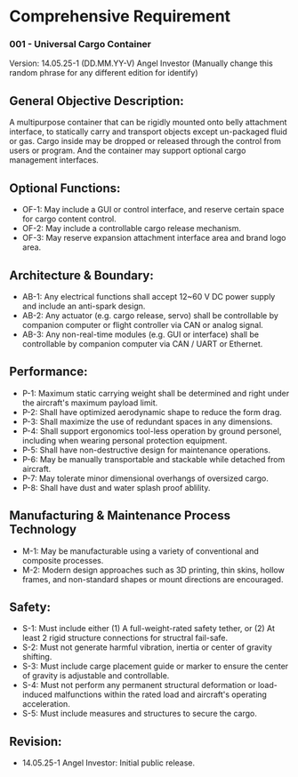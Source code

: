 # Comprehensive Requirement 
### 001 - Universal Cargo Container
Version: 14.05.25-1 (DD.MM.YY-V) Angel Investor (Manually change this random phrase for any different edition for identify)

## General Objective Description:
A multipurpose container that can be rigidly mounted onto belly attachment interface, to statically carry and transport objects except un-packaged fluid or gas. 
Cargo inside may be dropped or released through the control from users or program. And the container may support optional cargo management interfaces.

## Optional Functions:
- OF-1: May include a GUI or control interface, and reserve certain space for cargo content control.
- OF-2: May include a controllable cargo release mechanism.
- OF-3: May reserve expansion attachment interface area and brand logo area.

## Architecture & Boundary:
- AB-1: Any electrical functions shall accept 12~60 V DC power supply and include an anti-spark design.
- AB-2: Any actuator (e.g. cargo release, servo) shall be controllable by companion computer or flight controller via CAN or analog signal.
- AB-3: Any non-real-time modules (e.g. GUI or interface) shall be controllable by companion computer via CAN / UART or Ethernet.

## Performance:
- P-1: Maximum static carrying weight shall be determined and right under the aircraft's maximum payload limit.
- P-2: Shall have optimized aerodynamic shape to reduce the form drag.
- P-3: Shall maximize the use of redundant spaces in any dimensions.
- P-4: Shall support ergonomics tool-less operation by ground personel, including when wearing personal protection equipment.
- P-5: Shall have non-destructive design for maintenance operations.
- P-6: May be manually transportable and stackable while detached from aircraft.
- P-7: May tolerate minor dimensional overhangs of oversized cargo.
- P-8: Shall have dust and water splash proof ablility.

## Manufacturing & Maintenance Process Technology
- M-1: May be manufacturable using a variety of conventional and composite processes.
- M-2: Modern design approaches such as 3D printing, thin skins, hollow frames, and non-standard shapes or mount directions are encouraged.

## Safety:
- S-1: Must include either (1) A full-weight-rated safety tether, or (2) At least 2 rigid structure connections for structral fail-safe.
- S-2: Must not generate harmful vibration, inertia or center of gravity shifting.
- S-3: Must include carge placement guide or marker to ensure the center of gravity is adjustable and controllable.
- S-4: Must not perform any permanent structural deformation or load-induced malfunctions within the rated load and aircraft's operating acceleration.
- S-5: Must include measures and structures to secure the cargo.

## Revision:
- 14.05.25-1 Angel Investor: Initial public release.
